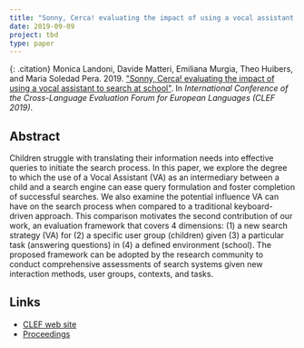 ```yaml
---
title: "Sonny, Cerca! evaluating the impact of using a vocal assistant to search at school"
date: 2019-09-09
project: tbd
type: paper
---
```


{: .citation}
Monica Landoni, Davide Matteri, Emiliana Murgia, Theo Huibers, and Maria Soledad Pera. 2019. ["Sonny, Cerca! evaluating the impact of using a vocal assistant to search at school"](#). In <cite>International Conference of the Cross-Language Evaluation Forum for European Languages (CLEF 2019)</cite>.

## Abstract

Children struggle with translating their information needs into effective queries to initiate the search process. In this paper, we explore the degree to which the use of a Vocal Assistant (VA) as an intermediary between a child and a search engine can ease query formulation and foster completion of successful searches. We also examine the potential influence VA can have on the search process when compared to a traditional keyboard-driven approach. This comparison motivates the second contribution of our work, an evaluation framework that covers 4 dimensions: (1) a new search strategy (VA) for (2) a specific user group (children) given (3) a particular task (answering questions) in (4) a defined environment (school). The proposed framework can be adopted by the research community to conduct comprehensive assessments of search systems given new interaction methods, user groups, contexts, and tasks.

## Links

* [CLEF web site](https://link.springer.com/conference/clef)
* [Proceedings](https://link.springer.com/chapter/10.1007/978-3-030-28577-7_6)